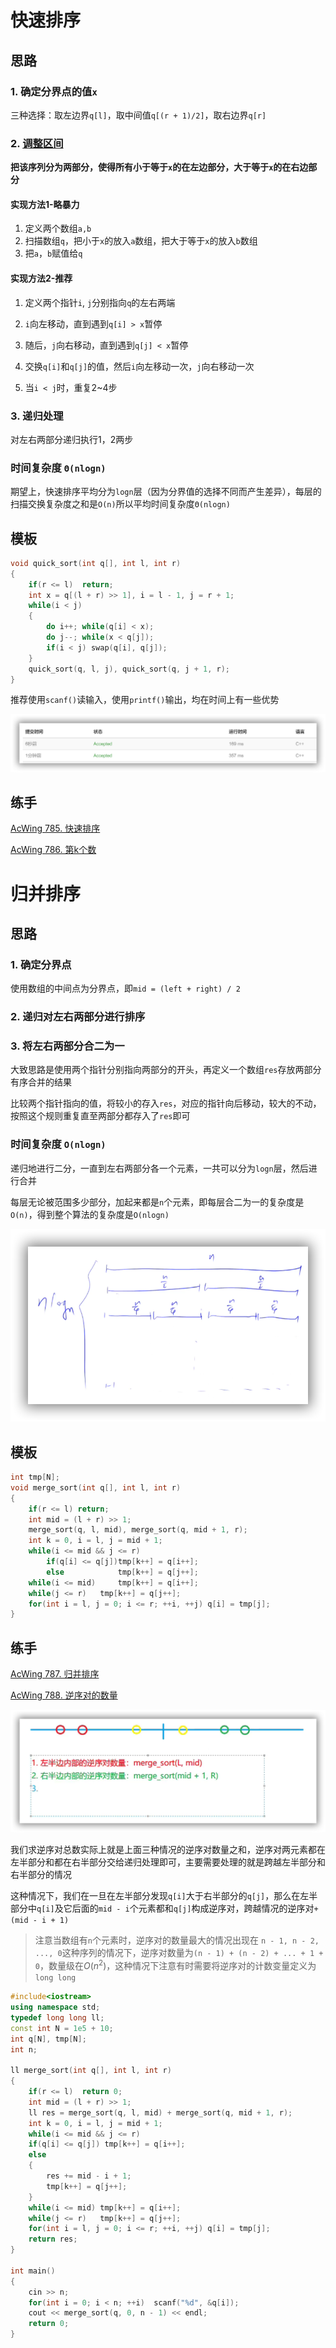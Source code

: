 # 快速排序

## 思路

### 1. 确定分界点的值`x`

三种选择：取左边界`q[l]`，取中间值`q[(r + 1)/2]`，取右边界`q[r]`

### 2. <u>调整区间</u>

**把该序列分为两部分，使得所有小于等于`x`的在左边部分，大于等于`x`的在右边部分**

#### 实现方法1-略暴力

1. 定义两个数组`a,b`
2. 扫描数组`q`，把小于`x`的放入`a`数组，把大于等于`x`的放入`b`数组
3. 把`a`，`b`赋值给`q`

#### 实现方法2-推荐

1. 定义两个指针`i`, `j`分别指向`q`的左右两端

2. `i`向左移动，直到遇到`q[i] > x`暂停
3. 随后，`j`向右移动，直到遇到`q[j] < x`暂停
4. 交换`q[i]`和`q[j]`的值，然后`i`向左移动一次，`j`向右移动一次
5. 当`i < j`时，重复2~4步

### 3. 递归处理

对左右两部分递归执行1，2两步

### 时间复杂度 `Θ(nlogn)`

期望上，快速排序平均分为`logn`层（因为分界值的选择不同而产生差异），每层的扫描交换复杂度之和是`O(n)`所以平均时间复杂度`Θ(nlogn)`

## 模板

```cpp
void quick_sort(int q[], int l, int r)
{
    if(r <= l)	return;
    int x = q[(l + r) >> 1], i = l - 1, j = r + 1;
    while(i < j)
    {
        do i++; while(q[i] < x);
        do j--; while(x < q[j]);
        if(i < j) swap(q[i], q[j]);
	}
    quick_sort(q, l, j), quick_sort(q, j + 1, r);
}
```

推荐使用`scanf()`读输入，使用`printf()`输出，均在时间上有一些优势

![image-20210711110357422](https://raw.githubusercontent.com/RainGiving/PictureBed/master/img1/20210711110357.png)

## 练手 

 [AcWing 785. 快速排序](https://www.acwing.com/problem/content/787/)

[AcWing 786. 第k个数](https://www.acwing.com/problem/content/788/)

# 归并排序

## 思路

### 1. 确定分界点

使用数组的中间点为分界点，即`mid = (left + right) / 2`

### 2. 递归对左右两部分进行排序

### 3. 将左右两部分合二为一

大致思路是使用两个指针分别指向两部分的开头，再定义一个数组`res`存放两部分有序合并的结果

比较两个指针指向的值，将较小的存入`res`，对应的指针向后移动，较大的不动，按照这个规则重复直至两部分都存入了`res`即可

### 时间复杂度 `O(nlogn)`

递归地进行二分，一直到左右两部分各一个元素，一共可以分为`logn`层，然后进行合并

每层无论被范围多少部分，加起来都是`n`个元素，即每层合二为一的复杂度是`O(n)`，得到整个算法的复杂度是`O(nlogn)`

![image-20210710181032496](https://raw.githubusercontent.com/RainGiving/PictureBed/master/img1/20210710181032.png)

## 模板

```cpp
int tmp[N];
void merge_sort(int q[], int l, int r)
{
    if(r <= l) return;
    int mid = (l + r) >> 1;
    merge_sort(q, l, mid), merge_sort(q, mid + 1, r);
    int k = 0, i = l, j = mid + 1;
    while(i <= mid && j <= r)
        if(q[i] <= q[j])tmp[k++] = q[i++];
        else			tmp[k++] = q[j++];
   	while(i <= mid) 	tmp[k++] = q[i++];
    while(j <= r)	tmp[k++] = q[j++];
    for(int i = l, j = 0; i <= r; ++i, ++j)	q[i] = tmp[j];
}
```

## 练手

[AcWing 787. 归并排序](https://www.acwing.com/problem/content/789/)

[AcWing 788. 逆序对的数量](https://www.acwing.com/problem/content/790/)

![image-20210710224807873](https://raw.githubusercontent.com/RainGiving/PictureBed/master/img1/20210710224807.png)

我们求逆序对总数实际上就是上面三种情况的逆序对数量之和，逆序对两元素都在左半部分和都在右半部分交给递归处理即可，主要需要处理的就是跨越左半部分和右半部分的情况

这种情况下，我们在一旦在左半部分发现`q[i]`大于右半部分的`q[j]`，那么在左半部分中`q[i]`及它后面的`mid - i`个元素都和`q[j]`构成逆序对，跨越情况的逆序对`+ (mid - i + 1)`

>
>
>注意当数组有`n`个元素时，逆序对的数量最大的情况出现在 `n - 1, n - 2, ..., 0`这种序列的情况下，逆序对数量为`(n - 1) + (n - 2) + ... + 1 + 0`，数量级在$O(n^{2})$，这种情况下注意有时需要将逆序对的计数变量定义为`long long`

```cpp
#include<iostream>
using namespace std;
typedef long long ll;
const int N = 1e5 + 10;
int q[N], tmp[N];
int n;

ll merge_sort(int q[], int l, int r)
{
    if(r <= l)  return 0;
    int mid = (l + r) >> 1;
    ll res = merge_sort(q, l, mid) + merge_sort(q, mid + 1, r);
    int k = 0, i = l, j = mid + 1;
    while(i <= mid && j <= r)
    if(q[i] <= q[j]) tmp[k++] = q[i++];
    else
    {
        res += mid - i + 1;
        tmp[k++] = q[j++];
    }
    while(i <= mid) tmp[k++] = q[i++];
    while(j <= r)   tmp[k++] = q[j++];
    for(int i = l, j = 0; i <= r; ++i, ++j) q[i] = tmp[j];
    return res;
}

int main()
{
    cin >> n;
    for(int i = 0; i < n; ++i)  scanf("%d", &q[i]);
    cout << merge_sort(q, 0, n - 1) << endl;
    return 0;
}
```



